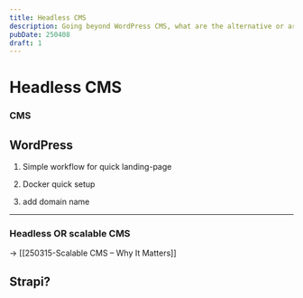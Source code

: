 ```yaml
---
title: Headless CMS
description: Going beyond WordPress CMS, what are the alternative or are we stuck with it?
pubDate: 250408
draft: 1
---
```


# Headless CMS


### CMS 
## WordPress

1. Simple workflow for quick landing-page

2. Docker quick setup
3. add domain name
---
### Headless OR scalable CMS 

-> [[250315-Scalable CMS – Why It Matters]]

## Strapi?